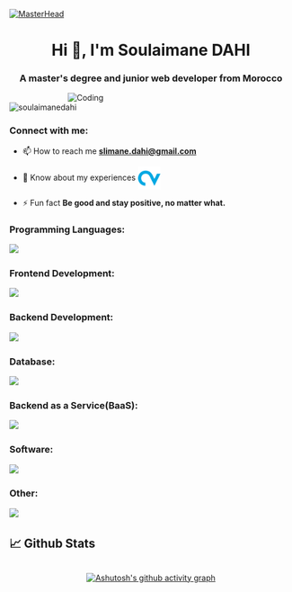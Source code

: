 [![MasterHead](https://user-images.githubusercontent.com/95478989/198955082-6e78ebb5-e1e4-49f9-8d32-6e5af3984dcd.gif)](https://www.linkedin.com/in/soulaimanedahi/)

<h1 align="center">Hi 👋, I'm Soulaimane DAHI</h1>
<h3 align="center">A master's degree and junior web developer from Morocco</h3>
<img align="right" alt="Coding" width="400" src="https://github.com/soulaimanedahi/soulaimanedahi/blob/main/octodex.gif" /> 

<p align="left"> <img src="https://komarev.com/ghpvc/?username=soulaimanedahi&label=Profile%20views&color=0e75b6&style=flat" alt="soulaimanedahi" /> </p>

<h3 align="left">Connect with me:</h3>
<p align="left">

</p>

- 📫 How to reach me **slimane.dahi@gmail.com**

- 📄 Know about my experiences <a href="https://cvdesignr.com/p/6535839415f02" target="_blank"><img align="center" src="https://github.com/soulaimanedahi/soulaimanedahi/blob/main/icons/cvdesigner.png" alt="soulaimanedahi" width="40" /></a>

- ⚡ Fun fact **Be good and stay positive, no matter what.**


<h3 align="left">Programming Languages:</h3>
<p align="left">
  <a href="https://skillicons.dev">
    <img src="https://skillicons.dev/icons?i=java,php,js,ts&perline=10&theme=light" />
  </a>
</p>

<h3 align="left">Frontend Development:</h3>
<p align="left">
  <a href="https://skillicons.dev">
    <img src="https://skillicons.dev/icons?i=html,css,react&perline=10&theme=light" />
  </a>
</p>

<h3 align="left">Backend Development:</h3>
<p align="left">
  <a href="https://skillicons.dev">
    <img src="https://skillicons.dev/icons?i=spring,symfony,nodejs&perline=10&theme=light" />
  </a>
</p>

<h3 align="left">Database:</h3>
<p align="left">
  <a href="https://skillicons.dev">
    <img src="https://skillicons.dev/icons?i=mysql,postgresql,mongodb&perline=10&theme=light" />
  </a>
</p>

<h3 align="left">Backend as a Service(BaaS):</h3>
<p align="left">
  <a href="https://skillicons.dev">
    <img src="https://skillicons.dev/icons?i=heroku,vercel&perline=10&theme=light" />
  </a>
</p>

<h3 align="left">Software:</h3>
<p align="left">
  <a href="https://skillicons.dev">
    <img src="https://skillicons.dev/icons?i=ps,figma,postman,vscode,idea,webstorm&perline=10&theme=light" />
  </a>
</p>

<h3 align="left">Other:</h3>
<p align="left">
  <a href="https://skillicons.dev">
    <img src="https://skillicons.dev/icons?i=linux,ubuntu,git&perline=10&theme=light" />
  </a>
</p>

 <!-- Github Activities -->
 ## 📈 Github Stats
 
<div align="center" style="display: flex; flex-direction: column; align-items: center;">
  
[![Ashutosh's github activity graph](https://github-readme-activity-graph.vercel.app/graph?username=soulaimanedahi&theme=rogue&bg_color=0d1117&border_color=0d1117&hide_border=true&line=18c964&point=403d3d&area=true)](https://github.com/ashutosh00710/github-readme-activity-graph)
    
</div>
